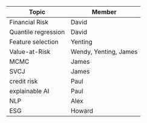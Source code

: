 

| Topic | Member|
|---|--|
| Financial Risk | David|
| Quantile regression | David|
| Feature selection | Yenting|
| Value-at-Risk | Wendy, Yenting, James| 
| MCMC|James|
| SVCJ | James | 
| credit risk | Paul|
| explainable AI | Paul|
| NLP | Alex|
|ESG| Howard|
